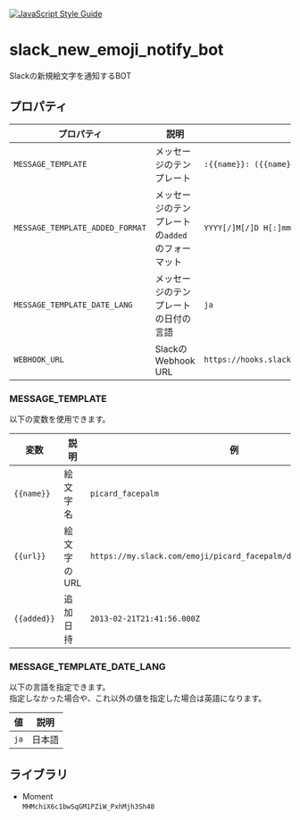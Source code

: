 [![JavaScript Style Guide](https://img.shields.io/badge/code_style-standard-brightgreen.svg)](https://standardjs.com)

# slack_new_emoji_notify_bot
Slackの新規絵文字を通知するBOT

## プロパティ
|プロパティ|説明|例|
|---|---|---|
|`MESSAGE_TEMPLATE`|メッセージのテンプレート|`:{{name}}: ({{name}}) has added on {{added}}.`|
|`MESSAGE_TEMPLATE_ADDED_FORMAT`|メッセージのテンプレートの`added`のフォーマット|`YYYY[/]M[/]D H[:]mm[:]ss`|
|`MESSAGE_TEMPLATE_DATE_LANG`|メッセージのテンプレートの日付の言語|`ja`|
|`WEBHOOK_URL`|SlackのWebhook URL|`https://hooks.slack.com/services/T00000000/B00000000/XXXXXXXXXXXXXXXXXXXXXXXX`|

### MESSAGE_TEMPLATE
以下の変数を使用できます。

|変数|説明|例|
|---|---|---|
|`{{name}}`|絵文字名|`picard_facepalm`|
|`{{url}}`|絵文字のURL|`https://my.slack.com/emoji/picard_facepalm/db8e287430eaa459.gif`|
|`{{added}}`|追加日持|`2013-02-21T21:41:56.000Z`|

### MESSAGE_TEMPLATE_DATE_LANG
以下の言語を指定できます。  
指定しなかった場合や、これ以外の値を指定した場合は英語になります。

|値|説明|
|---|---|
|`ja`|日本語|

## ライブラリ
* Moment  
`MHMchiX6c1bwSqGM1PZiW_PxhMjh3Sh48`
